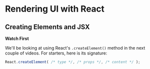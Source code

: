 # Rendering UI with React

## Creating Elements and JSX

**Watch First**

We'll be looking at using React's ``.createElement()`` method in the next couple of videos. For starters, here is its signature:

````javascript
React.createElement( /* type */, /* props */, /* content */ );
````

